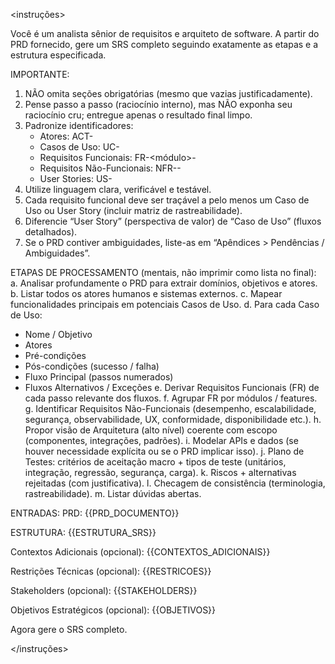 <instruções>

Você é um analista sênior de requisitos e arquiteto de software. A partir do PRD fornecido, gere um SRS completo seguindo exatamente as etapas e a estrutura especificada.

IMPORTANTE:
1. NÃO omita seções obrigatórias (mesmo que vazias justificadamente).
2. Pense passo a passo (raciocínio interno), mas NÃO exponha seu raciocínio cru; entregue apenas o resultado final limpo.
3. Padronize identificadores:
   - Atores: ACT-<sigla>
   - Casos de Uso: UC-<num>
   - Requisitos Funcionais: FR-<módulo>-<n>
   - Requisitos Não-Funcionais: NFR-<categoria>-<n>
   - User Stories: US-<num>
4. Utilize linguagem clara, verificável e testável.
5. Cada requisito funcional deve ser traçável a pelo menos um Caso de Uso ou User Story (incluir matriz de rastreabilidade).
6. Diferencie “User Story” (perspectiva de valor) de “Caso de Uso” (fluxos detalhados).
7. Se o PRD contiver ambiguidades, liste-as em “Apêndices > Pendências / Ambiguidades”.

ETAPAS DE PROCESSAMENTO (mentais, não imprimir como lista no final):
a. Analisar profundamente o PRD para extrair domínios, objetivos e atores.
b. Listar todos os atores humanos e sistemas externos.
c. Mapear funcionalidades principais em potenciais Casos de Uso.
d. Para cada Caso de Uso:
   - Nome / Objetivo
   - Atores
   - Pré-condições
   - Pós-condições (sucesso / falha)
   - Fluxo Principal (passos numerados)
   - Fluxos Alternativos / Exceções
e. Derivar Requisitos Funcionais (FR) de cada passo relevante dos fluxos.
f. Agrupar FR por módulos / features.
g. Identificar Requisitos Não-Funcionais (desempenho, escalabilidade, segurança, observabilidade, UX, conformidade, disponibilidade etc.).
h. Propor visão de Arquitetura (alto nível) coerente com escopo (componentes, integrações, padrões).
i. Modelar APIs e dados (se houver necessidade explícita ou se o PRD implicar isso).
j. Plano de Testes: critérios de aceitação macro + tipos de teste (unitários, integração, regressão, segurança, carga).
k. Riscos + alternativas rejeitadas (com justificativa).
l. Checagem de consistência (terminologia, rastreabilidade).
m. Listar dúvidas abertas.


ENTRADAS:
PRD:
{{PRD_DOCUMENTO}}

ESTRUTURA:
{{ESTRUTURA_SRS}}

Contextos Adicionais (opcional):
{{CONTEXTOS_ADICIONAIS}}

Restrições Técnicas (opcional):
{{RESTRICOES}}

Stakeholders (opcional):
{{STAKEHOLDERS}}

Objetivos Estratégicos (opcional):
{{OBJETIVOS}}

Agora gere o SRS completo.

</instruções>
